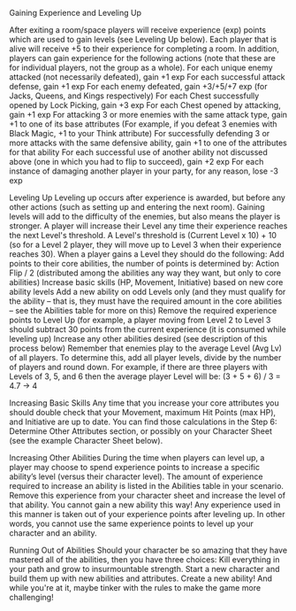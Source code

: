 Gaining Experience and Leveling Up


After exiting a room/space players will receive experience (exp) points which are used to gain levels (see Leveling Up below). Each player that is alive will receive +5 to their experience for completing a room. In addition, players can gain experience for the following actions (note that these are for individual players, not the group as a whole).
For each unique enemy attacked (not necessarily defeated), gain +1 exp
For each successful attack defense, gain +1 exp
For each enemy defeated, gain +3/+5/+7 exp (for Jacks, Queens, and Kings respectively)
For each Chest successfully opened by Lock Picking, gain +3 exp
For each Chest opened by attacking, gain +1 exp
For attacking 3 or more enemies with the same attack type, gain +1 to one of its base attributes
(For example, if you defeat 3 enemies with Black Magic, +1 to your Think attribute)
For successfully defending 3 or more attacks with the same defensive ability, gain +1 to one of the attributes for that ability
For each successful use of another ability not discussed above (one in which you had to flip to succeed), gain +2 exp
For each instance of damaging another player in your party, for any reason, lose -3 exp

Leveling Up
Leveling up occurs after experience is awarded, but before any other actions (such as setting up and entering the next room). Gaining levels will add to the difficulty of the enemies, but also means the player is stronger. A player will increase their Level any time their experience reaches the next Level's threshold. A Level's threshold is (Current Level x 10) + 10 (so for a Level 2 player, they will move up to Level 3 when their experience reaches 30).
When a player gains a Level they should do the following:
Add points to their core abilities, the number of points is determined by: Action Flip / 2
(distributed among the abilities any way they want, but only to core abilities)
Increase basic skills (HP, Movement, Initiative) based on new core ability levels
Add a new ability on odd Levels only (and they must qualify for the ability – that is, they must have the required amount in the core abilities – see the Abilities table for more on this)
Remove the required experience points to Level Up (for example, a player moving from Level 2 to Level 3 should subtract 30 points from the current experience (it is consumed while leveling up)
Increase any other abilities desired (see description of this process below)
Remember that enemies play to the average Level (Avg Lv) of all players. To determine this, add all player levels, divide by the number of players and round down. For example, if there are three players with Levels of 3, 5, and 6 then the average player Level will be:
(3 + 5 + 6) / 3 = 4.7 → 4


Increasing Basic Skills
Any time that you increase your core attributes you should double check that your Movement, maximum Hit Points (max HP), and Initiative are up to date. You can find those calculations in the Step 6: Determine Other Attributes section, or possibly on your Character Sheet (see the example Character Sheet below).

Increasing Other Abilities
During the time when players can level up, a player may choose to spend experience points to increase a specific ability’s level (versus their character level). The amount of experience required to increase an ability is listed in the Abilities table in your scenario. Remove this experience from your character sheet and increase the level of that ability. You cannot gain a new ability this way! Any experience used in this manner is taken out of your experience points after leveling up. In other words, you cannot use the same experience points to level up your character and an ability.

Running Out of Abilities
Should your character be so amazing that they have mastered all of the abilities, then you have three choices:
Kill everything in your path and grow to insurmountable strength.
Start a new character and build them up with new abilities and attributes.
Create a new ability! And while you're at it, maybe tinker with the rules to make the game more challenging!
